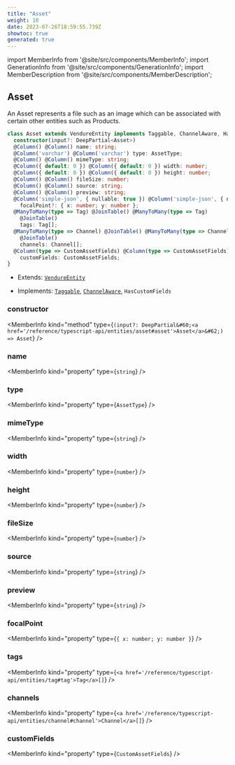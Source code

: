 ```yaml
---
title: "Asset"
weight: 10
date: 2023-07-26T18:59:55.739Z
showtoc: true
generated: true
---
```

<!-- This file was generated from the Vendure source. Do not modify. Instead, re-run the "docs:build" script -->
import MemberInfo from '@site/src/components/MemberInfo';
import GenerationInfo from '@site/src/components/GenerationInfo';
import MemberDescription from '@site/src/components/MemberDescription';


## Asset

<GenerationInfo sourceFile="packages/core/src/entity/asset/asset.entity.ts" sourceLine="19" packageName="@vendure/core" />

An Asset represents a file such as an image which can be associated with certain other entities
such as Products.

```ts title="Signature"
class Asset extends VendureEntity implements Taggable, ChannelAware, HasCustomFields {
  constructor(input?: DeepPartial<Asset>)
  @Column() @Column() name: string;
  @Column('varchar') @Column('varchar') type: AssetType;
  @Column() @Column() mimeType: string;
  @Column({ default: 0 }) @Column({ default: 0 }) width: number;
  @Column({ default: 0 }) @Column({ default: 0 }) height: number;
  @Column() @Column() fileSize: number;
  @Column() @Column() source: string;
  @Column() @Column() preview: string;
  @Column('simple-json', { nullable: true }) @Column('simple-json', { nullable: true })
    focalPoint?: { x: number; y: number };
  @ManyToMany(type => Tag) @JoinTable() @ManyToMany(type => Tag)
    @JoinTable()
    tags: Tag[];
  @ManyToMany(type => Channel) @JoinTable() @ManyToMany(type => Channel)
    @JoinTable()
    channels: Channel[];
  @Column(type => CustomAssetFields) @Column(type => CustomAssetFields)
    customFields: CustomAssetFields;
}
```
* Extends: <code><a href='/reference/typescript-api/entities/vendure-entity#vendureentity'>VendureEntity</a></code>


* Implements: <code><a href='/reference/typescript-api/entities/interfaces#taggable'>Taggable</a></code>, <code><a href='/reference/typescript-api/entities/interfaces#channelaware'>ChannelAware</a></code>, <code>HasCustomFields</code>



<div className="members-wrapper">

### constructor

<MemberInfo kind="method" type={`(input?: DeepPartial&#60;<a href='/reference/typescript-api/entities/asset#asset'>Asset</a>&#62;) => Asset`}   />


### name

<MemberInfo kind="property" type={`string`}   />


### type

<MemberInfo kind="property" type={`AssetType`}   />


### mimeType

<MemberInfo kind="property" type={`string`}   />


### width

<MemberInfo kind="property" type={`number`}   />


### height

<MemberInfo kind="property" type={`number`}   />


### fileSize

<MemberInfo kind="property" type={`number`}   />


### source

<MemberInfo kind="property" type={`string`}   />


### preview

<MemberInfo kind="property" type={`string`}   />


### focalPoint

<MemberInfo kind="property" type={`{ x: number; y: number }`}   />


### tags

<MemberInfo kind="property" type={`<a href='/reference/typescript-api/entities/tag#tag'>Tag</a>[]`}   />


### channels

<MemberInfo kind="property" type={`<a href='/reference/typescript-api/entities/channel#channel'>Channel</a>[]`}   />


### customFields

<MemberInfo kind="property" type={`CustomAssetFields`}   />




</div>
